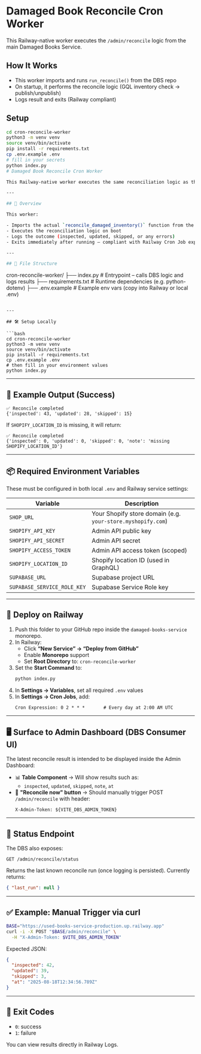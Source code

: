 # Damaged Book Reconcile Cron Worker

This Railway-native worker executes the `/admin/reconcile` logic from the main Damaged Books Service.

## How It Works

- This worker imports and runs `run_reconcile()` from the DBS repo
- On startup, it performs the reconcile logic (GQL inventory check → publish/unpublish)
- Logs result and exits (Railway compliant)

## Setup

```bash
cd cron-reconcile-worker
python3 -m venv venv
source venv/bin/activate
pip install -r requirements.txt
cp .env.example .env
# fill in your secrets
python index.py
# Damaged Book Reconcile Cron Worker

This Railway-native worker executes the same reconciliation logic as the `/admin/reconcile` endpoint from the main Damaged Books Service (DBS). It runs on a scheduled basis using Railway Cron Jobs and performs GQL inventory checks, applies publish/unpublish logic, and exits cleanly.

---

## 🧠 Overview

This worker:

- Imports the actual `reconcile_damaged_inventory()` function from the DBS codebase
- Executes the reconciliation logic on boot
- Logs the outcome (inspected, updated, skipped, or any errors)
- Exits immediately after running — compliant with Railway Cron Job expectations

---

## 📂 File Structure

```
cron-reconcile-worker/
├── index.py                  # Entrypoint – calls DBS logic and logs results
├── requirements.txt          # Runtime dependencies (e.g. python-dotenv)
├── .env.example              # Example env vars (copy into Railway or local .env)
```

---

## 🛠️ Setup Locally

```bash
cd cron-reconcile-worker
python3 -m venv venv
source venv/bin/activate
pip install -r requirements.txt
cp .env.example .env
# then fill in your environment values
python index.py
```

---

## 🧪 Example Output (Success)

```
✅ Reconcile completed
{'inspected': 43, 'updated': 28, 'skipped': 15}
```

If `SHOPIFY_LOCATION_ID` is missing, it will return:

```
✅ Reconcile completed
{'inspected': 0, 'updated': 0, 'skipped': 0, 'note': 'missing SHOPIFY_LOCATION_ID'}
```

---

## 📦 Required Environment Variables

These must be configured in both local `.env` and Railway service settings:

| Variable                   | Description                                      |
|----------------------------|--------------------------------------------------|
| `SHOP_URL`                | Your Shopify store domain (e.g. `your-store.myshopify.com`) |
| `SHOPIFY_API_KEY`         | Admin API public key                             |
| `SHOPIFY_API_SECRET`      | Admin API secret                                 |
| `SHOPIFY_ACCESS_TOKEN`    | Admin API access token (scoped)                  |
| `SHOPIFY_LOCATION_ID`     | Shopify location ID (used in GraphQL)            |
| `SUPABASE_URL`            | Supabase project URL                             |
| `SUPABASE_SERVICE_ROLE_KEY` | Supabase Service Role key                     |

---

## 🚀 Deploy on Railway

1. Push this folder to your GitHub repo inside the `damaged-books-service` monorepo.
2. In Railway:
   - Click **“New Service” → “Deploy from GitHub”**
   - Enable **Monorepo** support
   - Set **Root Directory** to: `cron-reconcile-worker`
3. Set the **Start Command** to:
   ```bash
   python index.py
   ```
4. In **Settings → Variables**, set all required `.env` values
5. In **Settings → Cron Jobs**, add:
   ```
   Cron Expression: 0 2 * * *       # Every day at 2:00 AM UTC
   ```

---

## 🖥️ Surface to Admin Dashboard (DBS Consumer UI)

The latest reconcile result is intended to be displayed inside the Admin Dashboard:

- 📊 **Table Component** → Will show results such as:
  - `inspected`, `updated`, `skipped`, `note`, `at`
- 🔘 **"Reconcile now" button** → Should manually trigger POST `/admin/reconcile` with header:
  ```http
  X-Admin-Token: ${VITE_DBS_ADMIN_TOKEN}
  ```

---

## 🧩 Status Endpoint

The DBS also exposes:

```
GET /admin/reconcile/status
```

Returns the last known reconcile run (once logging is persisted). Currently returns:

```json
{ "last_run": null }
```

---

## ✅ Example: Manual Trigger via curl

```bash
BASE="https://used-books-service-production.up.railway.app"
curl -i -X POST "$BASE/admin/reconcile" \
  -H "X-Admin-Token: $VITE_DBS_ADMIN_TOKEN"
```

Expected JSON:
```json
{
  "inspected": 42,
  "updated": 39,
  "skipped": 3,
  "at": "2025-08-18T12:34:56.789Z"
}
```

---

## 🧼 Exit Codes

- `0`: success
- `1`: failure

You can view results directly in Railway Logs.